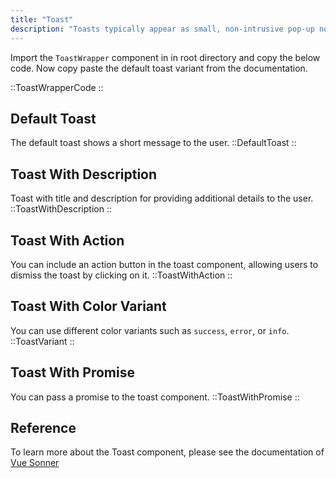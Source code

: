 ```yaml
---
title: "Toast"
description: "Toasts typically appear as small, non-intrusive pop-up notifications that appear near the edge of the screen and disappear automatically after a short period of time or when dismissed by the user."
---
```


Import the `ToastWrapper` component in in root directory and copy the below code. Now copy paste the default toast variant from the documentation.

::ToastWrapperCode
::

## Default Toast

The default toast shows a short message to the user.
::DefaultToast
::

## Toast With Description

Toast with title and description for providing additional details to the user.
::ToastWithDescription
::

## Toast With Action

You can include an action button in the toast component, allowing users to dismiss the toast by clicking on it.
::ToastWithAction
::

## Toast With Color Variant

You can use different color variants such as `success`, `error`, or `info`.
::ToastVariant
::

## Toast With Promise

You can pass a promise to the toast component.
::ToastWithPromise
::

## Reference

To learn more about the Toast component, please see the documentation of [Vue Sonner](https://vue-sonner.vercel.app/)
